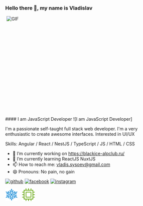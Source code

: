 ### Hello there 👋, my name is Vladislav
<img align="right" alt="GIF" src="https://raw.githubusercontent.com/abhisheknaiidu/abhisheknaiidu/master/code.gif" width="500" height="320" />
#### I am JavaScript Developer
![I am JavaScript Developer]


I'm a passionate self-taught full stack web developer. I'm a very enthusiastic to create awesome interfaces. Interested in UI/UX

Skills: Angular / React / NestJS / TypeScript / JS / HTML / CSS

- 🔭 I’m currently working on https://blackice-alpclub.ru/
- 🌱 I’m currently learning ReactJS NuxtJS 
- 📫 How to reach me: vladis.sysoev@gmail.com 
- 😄 Pronouns: No pain, no gain 


[<img src='https://cdn.jsdelivr.net/npm/simple-icons@3.0.1/icons/github.svg' alt='github' height='40'>](https://github.com/https://github.com/AprilBoy)  [<img src='https://cdn.jsdelivr.net/npm/simple-icons@3.0.1/icons/facebook.svg' alt='facebook' height='40'>](https://www.facebook.com/https://www.facebook.com/profile.php?id=100005010768744)  [<img src='https://cdn.jsdelivr.net/npm/simple-icons@3.0.1/icons/instagram.svg' alt='instagram' height='40'>](https://www.instagram.com/@ocean_dreamseeker/)  

<a href='https://archiveprogram.github.com/'><img src='https://raw.githubusercontent.com/acervenky/animated-github-badges/master/assets/acbadge.gif' width='40' height='40'></a> <a href='https://docs.github.com/en/developers'><img src='https://raw.githubusercontent.com/acervenky/animated-github-badges/master/assets/devbadge.gif' width='40' height='40'></a> 
